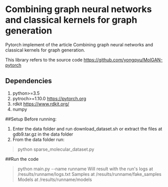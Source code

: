 # Combining graph neural networks and classical kernels for graph generation
Pytorch implement of the article Combining graph neural networks and classical kernels for graph generation.

This library refers to the source code https://github.com/yongqyu/MolGAN-pytorch

## Dependencies
1) python>=3.5
2) pytroch>=1.10.0  https://pytorch.org
3) rdkit  https://www.rdkit.org/
4) numpy

##Setup
Before running:
1) Enter the data folder and run download_dataset.sh or extract the files at gdb9.tar.gz in the data folder
2) From the data folder run:
>python sparse_molecular_dataset.py 

##Run the code
>python main.py --name runname
Will result with the run's logs at /results/runname/logs.txt
Samples at /results/runname/fake_samples
Models at /results/runname/models




